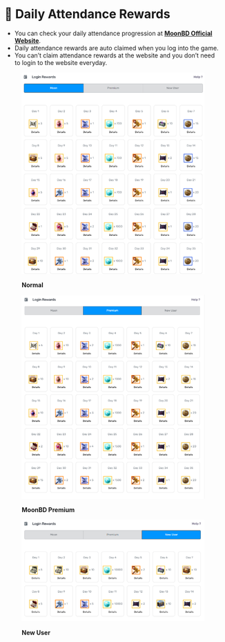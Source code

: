 # 📅 Daily Attendance Rewards

* You can check your daily attendance progression at [**MoonBD Official Website**](https://moonbd.online).
* Daily attendance rewards are auto claimed when you log into the game.
* You can’t claim attendance rewards at the website and you don’t need to login to the website everyday.

<figure><img src="../.gitbook/assets/图片1.png" alt=""><figcaption><p><strong>Normal</strong></p></figcaption></figure>



<figure><img src="../.gitbook/assets/图片2.png" alt=""><figcaption><p><strong>MoonBD Premium</strong></p></figcaption></figure>



<figure><img src="../.gitbook/assets/图片3.png" alt=""><figcaption><p><strong>New User</strong></p></figcaption></figure>
